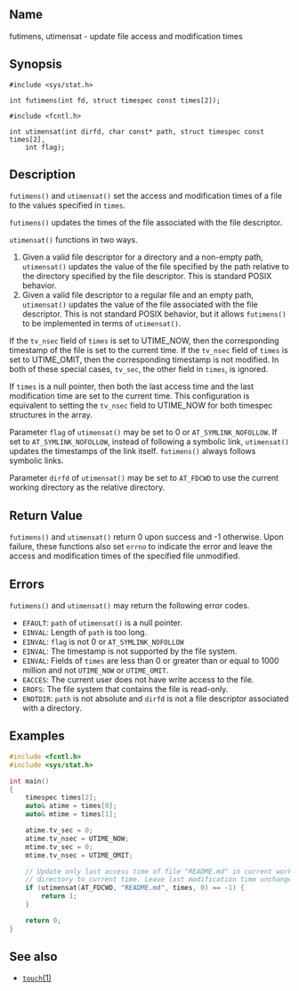 ## Name

futimens, utimensat - update file access and modification times

## Synopsis

```**c++
#include <sys/stat.h>

int futimens(int fd, struct timespec const times[2]);

#include <fcntl.h>

int utimensat(int dirfd, char const* path, struct timespec const times[2],
    int flag);
```

## Description

`futimens()` and `utimensat()` set the access and modification times of a file
to the values specified in `times`.

`futimens()` updates the times of the file associated with the file descriptor.

`utimensat()` functions in two ways.

1. Given a valid file descriptor for a directory and a non-empty path,
`utimensat()` updates the value of the file specified by the path relative to
the directory specified by the file descriptor. This is standard POSIX
behavior.
2. Given a valid file descriptor to a regular file and an empty path,
`utimensat()` updates the value of the file associated with the file
descriptor. This is not standard POSIX behavior, but it allows `futimens()` to
be implemented in terms of `utimensat()`.

If the `tv_nsec` field of `times` is set to UTIME_NOW, then the corresponding
timestamp of the file is set to the current time. If the `tv_nsec` field of
`times` is set to UTIME_OMIT, then the corresponding timestamp is not modified.
In both of these special cases, `tv_sec`, the other field in `times`, is
ignored.

If `times` is a null pointer, then both the last access time and the last
modification time are set to the current time. This configuration is equivalent
to setting the `tv_nsec` field to UTIME_NOW for both timespec structures in the
array.

Parameter `flag` of `utimensat()` may be set to 0 or `AT_SYMLINK_NOFOLLOW`. If
set to `AT_SYMLINK_NOFOLLOW`, instead of following a symbolic link,
`utimensat()` updates the timestamps of the link itself. `futimens()` always
follows symbolic links.

Parameter `dirfd` of `utimensat()` may be set to `AT_FDCWD` to use the current
working directory as the relative directory.

## Return Value

`futimens()` and `utimensat()` return 0 upon success and -1 otherwise. Upon
failure, these functions also set `errno` to indicate the error and leave the
access and modification times of the specified file unmodified.

## Errors

`futimens()` and `utimensat()` may return the following error codes.

* `EFAULT`: `path` of `utimensat()` is a null pointer.
* `EINVAL`: Length of `path` is too long.
* `EINVAL`: `flag` is not 0 or `AT_SYMLINK_NOFOLLOW`
* `EINVAL`: The timestamp is not supported by the file system.
* `EINVAL`: Fields of `times` are less than 0 or greater than or equal to 1000
million and not `UTIME_NOW` or `UTIME_OMIT`.
* `EACCES`: The current user does not have write access to the file.
* `EROFS`: The file system that contains the file is read-only.
* `ENOTDIR`: `path` is not absolute and `dirfd` is not a file descriptor
associated with a directory.

## Examples

```c++
#include <fcntl.h>
#include <sys/stat.h>

int main()
{
    timespec times[2];
    auto& atime = times[0];
    auto& mtime = times[1];

    atime.tv_sec = 0;
    atime.tv_nsec = UTIME_NOW;
    mtime.tv_sec = 0;
    mtime.tv_nsec = UTIME_OMIT;

    // Update only last access time of file "README.md" in current working
    // directory to current time. Leave last modification time unchanged.
    if (utimensat(AT_FDCWD, "README.md", times, 0) == -1) {
        return 1;
    }

    return 0;
}
```

## See also

* [`touch`(1)](help://man/1/touch)
